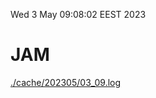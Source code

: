 Wed  3 May 09:08:02 EEST 2023
# JAM
<a href='./cache/202305/03_09.log'>./cache/202305/03_09.log</a>
